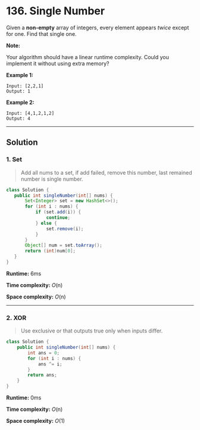 # 136. Single Number

Given a **non-empty** array of integers, every element appears *twice* except for one. Find that single one.

**Note:**

Your algorithm should have a linear runtime complexity. Could you implement it without using extra memory?

**Example 1:**

```
Input: [2,2,1]
Output: 1
```

**Example 2:**

```
Input: [4,1,2,1,2]
Output: 4
```

---

## Solution

### 1.  Set

> Add all nums to a set, if add failed, remove this number, last remained number is single number.

 ```java
class Solution {
    public int singleNumber(int[] nums) {
        Set<Integer> set = new HashSet<>();
        for (int i : nums) {
            if (set.add(i)) {
                continue;
            } else {
                set.remove(i);
            }
        }
        Object[] num = set.toArray();
        return (int)num[0];
    }
}
 ```

**Runtime:** 6ms

**Time complexity:** *O*(n)

**Space complexity:** *O*(n)

---

### 2. XOR

> Use exclusive or that outputs true only when inputs differ.

```java
class Solution {
    public int singleNumber(int[] nums) {
        int ans = 0;
        for (int i : nums) {
            ans ^= i;
        }
        return ans;
    }
}
```

**Runtime:** 0ms

**Time complexity:** *O*(n)

**Space complexity:** *O*(1)